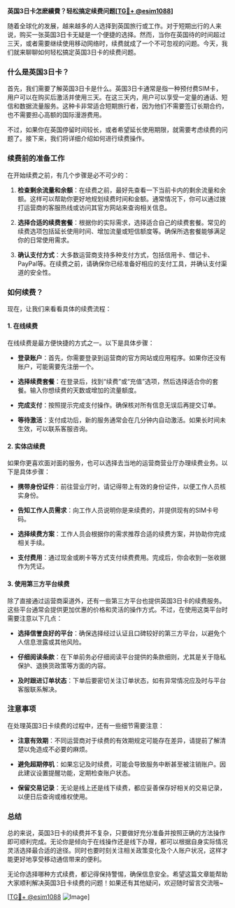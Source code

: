 **英国3日卡怎麽續費？轻松搞定续费问题[[TG💪+ @esim1088](https://t.me/s/esim1088)]**

随着全球化的发展，越来越多的人选择到英国旅行或工作。对于短期出行的人来说，购买一张英国3日卡无疑是一个便捷的选择。然而，当你在英国待的时间超过三天，或者需要继续使用移动网络时，续费就成了一个不可忽视的问题。今天，我们就来聊聊如何轻松搞定英国3日卡的续费问题。

### 什么是英国3日卡？

首先，我们需要了解英国3日卡是什么。英国3日卡通常是指一种预付费SIM卡，用户可以在购买后激活并使用三天。在这三天内，用户可以享受一定量的通话、短信和数据流量服务。这种卡非常适合短期旅行者，因为他们不需要签订长期合约，也不需要担心高额的国际漫游费用。

不过，如果你在英国停留时间较长，或者希望延长使用期限，就需要考虑续费的问题了。接下来，我们将详细介绍如何进行续费操作。

### 续费前的准备工作

在开始续费之前，有几个步骤是必不可少的：

1. **检查剩余流量和余额**：在续费之前，最好先查看一下当前卡内的剩余流量和余额。这样可以帮助你更好地规划续费时间和金额。通常情况下，你可以通过拨打运营商的客服热线或访问其官方网站来查询相关信息。

2. **选择合适的续费套餐**：根据你的实际需求，选择适合自己的续费套餐。常见的续费选项包括延长使用时间、增加流量或短信额度等。确保所选套餐能够满足你的日常使用需求。

3. **确认支付方式**：大多数运营商支持多种支付方式，包括信用卡、借记卡、PayPal等。在续费之前，请确保你已经准备好相应的支付工具，并确认支付渠道的安全性。

### 如何续费？

现在，让我们来看看具体的续费流程：

#### 1. 在线续费

在线续费是最方便快捷的方式之一。以下是具体步骤：

- **登录账户**：首先，你需要登录到运营商的官方网站或应用程序。如果你还没有账户，可能需要先注册一个。
  
- **选择续费套餐**：在登录后，找到“续费”或“充值”选项，然后选择适合你的套餐。输入你想续费的天数或增加的流量额度。

- **完成支付**：按照提示完成支付操作。确保核对所有信息无误后再提交订单。

- **等待激活**：支付成功后，新的服务通常会在几分钟内自动激活。如果长时间未生效，可以联系客服咨询。

#### 2. 实体店续费

如果你更喜欢面对面的服务，也可以选择去当地的运营商营业厅办理续费业务。以下是具体步骤：

- **携带身份证件**：前往营业厅时，请记得带上有效的身份证件，以便工作人员核实身份。

- **告知工作人员需求**：向工作人员说明你是来续费的，并提供现有的SIM卡号码。

- **选择续费方案**：工作人员会根据你的需求推荐合适的续费方案，并协助你完成相关手续。

- **支付费用**：通过现金或刷卡等方式支付续费费用。完成后，你会收到一张收据作为凭证。

#### 3. 使用第三方平台续费

除了直接通过运营商渠道外，还有一些第三方平台也提供英国3日卡的续费服务。这些平台通常会提供更加优惠的价格和灵活的操作方式。不过，在使用这类平台时需要注意以下几点：

- **选择信誉良好的平台**：确保选择经过认证且口碑较好的第三方平台，以避免个人信息泄露或其他风险。

- **仔细阅读条款**：在下单前务必仔细阅读平台提供的条款细则，尤其是关于隐私保护、退换货政策等方面的内容。

- **及时跟进订单状态**：下单后要密切关注订单状态，如有异常情况应及时与平台客服联系解决。

### 注意事项

在处理英国3日卡续费的过程中，还有一些细节需要注意：

- **注意有效期**：不同运营商对于续费的有效期规定可能存在差异，请提前了解清楚以免造成不必要的麻烦。

- **避免超期停机**：如果忘记及时续费，可能会导致服务中断甚至被注销账户。因此建议设置提醒功能，定期检查账户状态。

- **保留交易记录**：无论是线上还是线下续费，都应妥善保存好相关的交易记录，以便日后查询或维权使用。

### 总结

总的来说，英国3日卡的续费并不复杂，只要做好充分准备并按照正确的方法操作即可顺利完成。无论你是倾向于在线操作还是线下办理，都可以根据自身实际情况灵活选择最合适的途径。同时也要时刻关注相关政策变化及个人账户状况，这样才能更好地享受移动通信带来的便利。

无论你选择哪种方式续费，都记得保持警惕，确保信息安全。希望这篇文章能帮助大家顺利解决英国3日卡续费的问题！如果还有其他疑问，欢迎随时留言交流哦~

[[TG💪+ @esim1088](https://t.me/s/esim1088) ![Image](https://i.postimg.cc/4NQfJmqS/Snipaste-2025-05-13-00-14-12.png)]